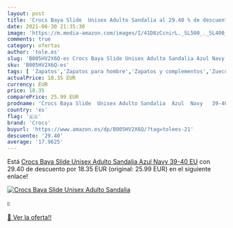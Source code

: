 ```yaml
---
layout: post
title: 'Crocs Baya Slide  Unisex Adulto Sandalia al 29.40 % de descuento'
date: 2021-06-30 21:35:30
image: 'https://m.media-amazon.com/images/I/41D8zCcnirL._SL500_._SL400_.jpg'
comments: true
category: ofertas
author: 'tole.es'
slug: 'B005HV2X6Q-es Crocs Baya Slide Unisex Adulto Sandalia Azul Navy 39-40 EU'
sku: 'B005HV2X6Q-es'
tags: [ 'Zapatos','Zapatos para hombre','Zapatos y complementos','Zuecos y mules para hombre','crocs','sandalia', ]
actualPrice: 18.35 EUR
currency: EUR
price: 18.35
comparePrice: 25.99 EUR
prodname: 'Crocs Baya Slide  Unisex Adulto Sandalia  Azul  Navy   39-40 EU'
country: 'es'
flag: '🇪🇸'
brand: 'Crocs'
buyurl: 'https://www.amazon.es/dp/B005HV2X6Q/?tag=tolees-21'
descuento: '29.40'
average: '17.9625'
---
```


Está [Crocs Baya Slide  Unisex Adulto Sandalia  Azul  Navy   39-40 EU](https://www.amazon.es/dp/B005HV2X6Q/?tag=tolees-21) con 29.40 de descuento por 18.35 EUR (original: 25.99 EUR) en el siguiente enlace!

[![Crocs Baya Slide  Unisex Adulto Sandalia](https://m.media-amazon.com/images/I/41D8zCcnirL._SL500_._SL400_.jpg)](https://www.amazon.es/dp/B005HV2X6Q/?tag=tolees-21)

ℹ️:


[🛒 Ver la oferta!!](https://www.amazon.es/dp/B005HV2X6Q/?tag=tolees-21)

